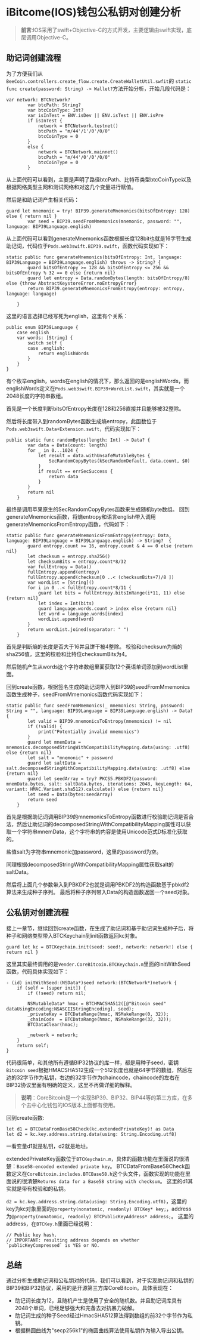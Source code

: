 # iBitcome(IOS)钱包公私钥对创建分析


>**前言**:IOS采用了swift+Objective-C的方式开发，主要逻辑由swift实现，底层调用Objective-C。

## 助记词创建流程

为了方便我们从`BeeCoin.controllers.create_flow.create.CreateWalletUtil.swfit`的 `static func create(password: String) -> Wallet?`方法开始分析，开始几段代码是：

```
var network: BTCNetwork?
        var btcPath: String?
        var btcCoinType: Int?
        var isInTest = ENV.isDev || ENV.isTest || ENV.isPre
        if isInTest {
            network = BTCNetwork.testnet()
            btcPath = "m/44'/1'/0'/0/0"
            btcCoinType = 0
        }
        else {
            network = BTCNetwork.mainnet()
            btcPath = "m/44'/0'/0'/0/0"
            btcCoinType = 0
        }
```
从上面代码可以看到，主要是声明了路径btcPath、比特币类型btcCoinType以及根据网络类型主网和测试网络和对这几个变量进行赋值。

然后是和助记词产生相关代码：
```
guard let mnemonic = try! BIP39.generateMnemonics(bitsOfEntropy: 128) else { return nil }
        var seed = BIP39.seedFromMmemonics(mnemonic, password: "", language: BIP39Language.english)
```
从上面代码可以看到generateMnemonics函数根据长度128bit也就是16字节生成助记词，代码位于`Pods.web3swift.BIP39.swift`，函数代码实现如下：
```
static public func generateMnemonics(bitsOfEntropy: Int, language: BIP39Language = BIP39Language.english) throws -> String? {
        guard bitsOfEntropy >= 128 && bitsOfEntropy <= 256 && bitsOfEntropy % 32 == 0 else {return nil}
        guard let entropy = Data.randomBytes(length: bitsOfEntropy/8) else {throw AbstractKeystoreError.noEntropyError}
        return BIP39.generateMnemonicsFromEntropy(entropy: entropy, language: language)
        
    }
```
这里的语言选择已经写死为english，这里有个关系：

```
public enum BIP39Language {
    case english
    var words: [String] {
        switch self {
        case .english:
            return englishWords
        }
    }
}
```
有个枚举english，words在english的情况下，那么返回的是englishWords，而englishWords定义在`Pods.web3swift.BIP39+WordList.swift`，其实就是一个2048长度的字符串数组。

首先是一个长度判断bitsOfEntropy长度在128和256直接并且能够被32整除。

然后将长度带入到randomBytes函数生成熵entropy，此函数位于`Pods.web3swift.Data+Extension.swift`，代码实现如下：
```
public static func randomBytes(length: Int) -> Data? {
        var data = Data(count: length)
        for _ in 0...1024 {
            let result = data.withUnsafeMutableBytes {
                SecRandomCopyBytes(kSecRandomDefault, data.count, $0)
            }
            if result == errSecSuccess {
                return data
            }
        }
        return nil
    }
```
最终是调用苹果原生的SecRandomCopyBytes函数来生成随机byte数组。
回到generateMnemonics函数，将熵entropy和语言english带入调用generateMnemonicsFromEntropy函数，代码如下：
```
static public func generateMnemonicsFromEntropy(entropy: Data, language: BIP39Language = BIP39Language.english) -> String?  {
        guard entropy.count >= 16, entropy.count & 4 == 0 else {return nil}
        let checksum = entropy.sha256()
        let checksumBits = entropy.count*8/32
        var fullEntropy = Data()
        fullEntropy.append(entropy)
        fullEntropy.append(checksum[0 ..< (checksumBits+7)/8 ])
        var wordList = [String]()
        for i in 0 ..< fullEntropy.count*8/11 {
            guard let bits = fullEntropy.bitsInRange(i*11, 11) else {return nil}
            let index = Int(bits)
            guard language.words.count > index else {return nil}
            let word = language.words[index]
            wordList.append(word)
        }
        return wordList.joined(separator: " ")
    }
```
首先是判断熵的长度是否大于16并且饼干被4整除。
校验和checksum为熵的sha256值，这里的校验和比特位checksumBits为4。

然后随机产生从words这个字符串数组里面获取12个英语单词添加到wordList里面。

回到create函数，根据签名生成的助记词带入到BIP39的seedFromMmemonics函数生成种子，seedFromMmemonics函数代码实现如下：

```
static public func seedFromMmemonics(_ mnemonics: String, password: String = "", language: BIP39Language = BIP39Language.english) -> Data? {
        let valid = BIP39.mnemonicsToEntropy(mnemonics) != nil
        if (!valid) {
            print("Potentially invalid mnemonics")
        }
        guard let mnemData = mnemonics.decomposedStringWithCompatibilityMapping.data(using: .utf8) else {return nil}
        let salt = "mnemonic" + password
        guard let saltData = salt.decomposedStringWithCompatibilityMapping.data(using: .utf8) else {return nil}
        guard let seedArray = try? PKCS5.PBKDF2(password: mnemData.bytes, salt: saltData.bytes, iterations: 2048, keyLength: 64, variant: HMAC.Variant.sha512).calculate() else {return nil}
        let seed = Data(bytes:seedArray)
        return seed
    }
```
首先是根据助记词调用BIP39的mnemonicsToEntropy函数进行校验助记词是否合法，然后让助记词的decomposedStringWithCompatibilityMapping属性可以获取一个字符串mnemData，这个字符串的内容是使用Unicode范式D标准化获取的。

盐值salt为字符串mnemonic加password，这里的password为空。

同理根据decomposedStringWithCompatibilityMapping属性获取salt的saltData。

然后将上面几个参数带入到PBKDF2也就是调用PBKDF2的构造函数基于pbkdf2算法来生成种子序列。
最后将种子序列带入Data的构造函数返回一个seed对象。


## 公私钥对创建流程

接上一章节，继续回到create函数，在生成了助记词和基于助记词生成种子后，将种子和网络类型带入BTCKeychain到init函数返回kc对象。
```
guard let kc = BTCKeychain.init(seed: seed!, network: network!) else { return nil }
```
这里其实最终调用的是`Vender.CoreBitcoin.BTCKeychain.m`里面的initWithSeed函数，代码具体实现如下：

```
- (id) initWithSeed:(NSData*)seed network:(BTCNetwork*)network {
    if (self = [super init]) {
        if (!seed) return nil;

        NSMutableData* hmac = BTCHMACSHA512([@"Bitcoin seed" dataUsingEncoding:NSASCIIStringEncoding], seed);
        _privateKey = BTCDataRange(hmac, NSMakeRange(0, 32));
        _chainCode  = BTCDataRange(hmac, NSMakeRange(32, 32));
        BTCDataClear(hmac);

        _network = network;
    }
    return self;
}
```
代码很简单，和其他所有遵循BIP32协议的库一样，都是用种子seed，密钥`Bitcoin seed`根据HMACSHA512生成一个512长度也就是64字节的数组，然后左边的32字节作为私钥，右边的32字节作为chaincode，chaincode的左右在BIP32协议里面有明确的定义，这里不再做详细的解释。

>**说明**：CoreBitcoin是一个实现BIP39、BIP32、BIP44等的第三方库，在多个去中心化钱包的IOS版本上面都有使用。

回到create函数:

```
let d1 = BTCDataFromBase58Check(kc.extendedPrivateKey)! as Data
let d2 = kc.key.address.string.data(using: String.Encoding.utf8)
```
一看变量d1就是私钥，d2就是地址。

extendedPrivateKey函数位于`BTCKeychain.m`，具体的函数功能在里面说的很清楚：`Base58-encoded extended private key`。
BTCDataFromBase58Check函数定义在`CoreBitcoin.includes.BTCBase58.h`这个头文件，函数实现的功能在里面说的很清楚`Returns data for a Base58 string with checksum`。
这里的d1其实就是带有校验和的私钥。

`d2 = kc.key.address.string.data(using: String.Encoding.utf8)`，这里的key为kc对象里面的`@property(nonatomic, readonly) BTCKey* key;`，address为`@property(nonatomic, readonly) BTCPublicKeyAddress* address;`。
这里的address，在`BTCKey.h`里面已经说明：

```
// Public key hash.
// IMPORTANT: resulting address depends on whether `publicKeyCompressed` is YES or NO.
```


## 总结

通过分析生成助记词和公私钥对的代码，我们可以看到，对于实现助记词和私钥的BIP39和BIP32协议，采用的是开源第三方库CoreBitcoin。具体表现在：

- 助记词长度为12，且随机产生是使用了安全的随机数。并且助记词库具有2048个单词，已经足够强大和完备去对抗暴力破解。
- 助记词生成的种子Seed经过HmacSHA512算法得到数组的前32个字节作为私钥。
- 根据椭圆曲线为"secp256k1"的椭圆曲线算法使用私钥作为输入导出公钥。














































